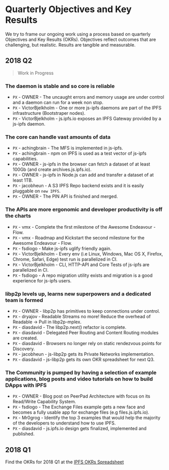 # Quarterly Objectives and Key Results

We try to frame our ongoing work using a process based on quarterly Objectives and Key Results (OKRs). Objectives reflect outcomes that are challenging, but realistic. Results are tangible and measurable.

## 2018 Q2

> Work in Progress

### The daemon is stable and so core is reliable

- `PX` - OWNER - The uncaught errors and memory usage are under control and a daemon can run for a week non stop.
- `PX` - VictorBjelkholm - One or more js-ipfs daemons are part of the IPFS infrastructure (Bootstraper nodes).
- `PX` - VictorBjelkholm - js.ipfs.io exposes an IPFS Gateway provided by a js-ipfs daemon.

### The core can handle vast amounts of data

- `PX` - achingbrain - The MFS is implemented in js-ipfs.
- `PX` - achingbrain - npm on IPFS is used as a test vector of js-ipfs capabilities.
- `PX` - OWNER - js-ipfs in the browser can fetch a dataset of at least 100Gb (and create archives.js.ipfs.io).
- `PX` - OWNER - js-ipfs in Node.js can add and transfer a dataset of at least 1TB.
- `PX` - jacobheun - A S3 IPFS Repo backend exists and it is easily pluggable on `new IPFS`.
- `PX` - OWNER - The PIN API is finished and merged.

### The APIs are more ergonomic and developer productivity is off the charts

- `PX` - vmx - Complete the first milestone of the Awesome Endeavour - Flow.
- `PX` - vmx - Roadmap and Kickstart the second milestone for the Awesome Endeavour - Flow.
- `PX` - fsdiogo - Make js-ipfs uglify friendly again.
- `PX` - VictorBjelkholm - Every env (i.e Linux, Windows, Mac OS X, Firefox, Chrome, Safari, Edge) test run is parallelized in CI.
- `PX` - VictorBjelkholm - CLI, HTTP-API and Core Tests of js-ipfs are parallelized in CI.
- `PX` - fsdiogo - A repo migration utility exists and migration is a good experience for js-ipfs users.

### libp2p levels up, learns new superpowers and a dedicated team is formed

- `PX` - OWNER - libp2p has primitives to keep connections under control.
- `PX` - dryajov - Readable Streams no more! Reduce the overhead of Readable -> Pull in libp2p-mplex.
- `PX` - diasdavid - The libp2p.next() refactor is complete.
- `PX` - diasdavid - Delegated Peer Routing and Content Routing modules are created.
- `PX` - diasdavid - Browsers no longer rely on static rendezvous points for Discovery.
- `PX` - jacobheun - js-libp2p gets its Private Networks implementation.
- `PX` - diasdavid - js-libp2p gets its own OKR spreadsheet for next Q3.

### The Community is pumped by having a selection of example applications, blog posts and video tutorials on how to build DApps with IPFS

- `PX` - OWNER - Blog post on PeerPad Architecture with focus on its Read/Write Capability System.
- `PX` - fsdiogo - The Exchange Files example gets a new face and becomes a fully usable app for exchange files (e.g files.js.ipfs.io).
- `PX` - Mr0grog - Identify the top 3 examples that would help the majority of the developers to understand how to use IPFS.
- `PX` - diasdavid - js.ipfs.io design gets finalized, implemented and published.

## 2018 Q1

Find the OKRs for 2018 Q1 at the [IPFS OKRs Spreadsheet](https://docs.google.com/spreadsheets/u/1/d/1clB-W489rJpbOEs2Q7Q2Jf1WMXHQxXgccBcUJS9QTiI/edit#gid=2079514081)
